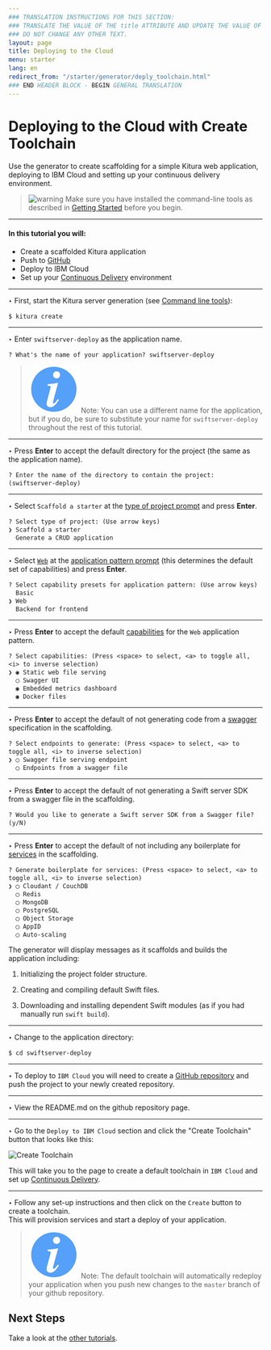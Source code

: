 ```yaml
---
### TRANSLATION INSTRUCTIONS FOR THIS SECTION:
### TRANSLATE THE VALUE OF THE title ATTRIBUTE AND UPDATE THE VALUE OF THE lang ATTRIBUTE.
### DO NOT CHANGE ANY OTHER TEXT.
layout: page
title: Deploying to the Cloud
menu: starter
lang: en
redirect_from: "/starter/generator/deply_toolchain.html"
### END HEADER BLOCK - BEGIN GENERAL TRANSLATION
---
```

[info]: ../../../assets/info-blue.png
[tip]: ../../../assets/lightbulb-yellow.png
[warning]: ../../../assets/warning-red.png

<div class="titleBlock">
	<h1>Deploying to the Cloud with Create Toolchain</h1>
	<p>Use the generator to create scaffolding for a simple Kitura web application, deploying to IBM Cloud and setting up your continuous delivery environment.	</p>
</div>

> ![warning] Make sure you have installed the command-line tools as described in
> [Getting Started](../gettingstarted.html) before you begin.

---

#### In this tutorial you will:

- Create a scaffolded Kitura application
- Push to [GitHub](https://github.com/)
- Deploy to IBM Cloud
- Set up your [Continuous Delivery](https://console.ng.bluemix.net/docs/services/ContinuousDelivery/index.html) environment

---
<span class="arrow">&#8227;</span> First, start the Kitura server generation (see [Command line tools](command_line_tools.html)):

    $ kitura create

---
<span class="arrow">&#8227;</span> Enter `swiftserver-deploy` as the application name.

    ? What's the name of your application? swiftserver-deploy

> ![info] Note: You can use a different name for the application, but if you do, be sure to substitute your name for `swiftserver-deploy` throughout the rest of this tutorial.

---
<span class="arrow">&#8227;</span> Press **Enter** to accept the default directory for the project (the same as the application name).

    ? Enter the name of the directory to contain the project: (swiftserver-deploy)

---
<span class="arrow">&#8227;</span> Select `Scaffold a starter` at the [type of project prompt](prompts.html#project-type-prompt) and press **Enter**.

    ? Select type of project: (Use arrow keys)
    ❯ Scaffold a starter
      Generate a CRUD application

---
<span class="arrow">&#8227;</span> Select [`Web`](prompts.html#web-pattern) at the [application pattern prompt](prompts.html#application-pattern-prompt) (this determines the default set of capabilities) and press **Enter**.

    ? Select capability presets for application pattern: (Use arrow keys)
      Basic
    ❯ Web
      Backend for frontend

---
<span class="arrow">&#8227;</span> Press **Enter** to accept the default [capabilities](core_concepts.html#capabilities) for the `Web` application pattern.

    ? Select capabilities: (Press <space> to select, <a> to toggle all, <i> to inverse selection)
    ❯ ◉ Static web file serving
      ◯ Swagger UI
      ◉ Embedded metrics dashboard
      ◉ Docker files

---
<span class="arrow">&#8227;</span> Press **Enter** to accept the default of not generating code from a [swagger](core_concepts.html#endpoints-from-swagger-file) specification in the scaffolding.

    ? Select endpoints to generate: (Press <space> to select, <a> to toggle all, <i> to inverse selection)
    ❯ ◯ Swagger file serving endpoint
      ◯ Endpoints from a swagger file

---
<span class="arrow">&#8227;</span> Press **Enter** to accept the default of not generating a Swift server SDK from a swagger file in the scaffolding.

    ? Would you like to generate a Swift server SDK from a Swagger file? (y/N)

---
<span class="arrow">&#8227;</span> Press **Enter** to accept the default of not including any boilerplate for [services](core_concepts.html#services) in the scaffolding.

    ? Generate boilerplate for services: (Press <space> to select, <a> to toggle all, <i> to inverse selection)
    ❯ ◯ Cloudant / CouchDB
      ◯ Redis
      ◯ MongoDB
      ◯ PostgreSQL
      ◯ Object Storage
      ◯ AppID
      ◯ Auto-scaling

The generator will display messages as it scaffolds and builds the application including:

1.  Initializing the project folder structure.

1.  Creating and compiling default Swift files.

1.  Downloading and installing dependent Swift modules (as if you had manually run `swift build`).

---
<span class="arrow">&#8227;</span> Change to the application directory:

    $ cd swiftserver-deploy

---

<span class="arrow">&#8227;</span> To deploy to `IBM Cloud` you will need to create a [GitHub repository](https://help.github.com/articles/creating-a-new-repository/) and push the project to your newly created repository.

---

<span class="arrow">&#8227;</span> View the README.md on the github repository page.

---

<span class="arrow">&#8227;</span> Go to the `Deploy to IBM Cloud` section and click the "Create Toolchain" button that looks like this:

![Create Toolchain](https://console.ng.bluemix.net/devops/graphics/create_toolchain_button.png)

This will take you to the page to create a default toolchain in `IBM Cloud` and set up [Continuous Delivery](https://console.ng.bluemix.net/docs/services/ContinuousDelivery/index.html).

---

<span class="arrow">&#8227;</span> Follow any set-up instructions and then click on the `Create` button to create a toolchain.  
This will provision services and start a deploy of your application.

> ![info] Note: The default toolchain will automatically redeploy your application when
> you push new changes to the `master` branch of your github repository.

## Next Steps
Take a look at the [other tutorials](../generator.html#tutorials).

